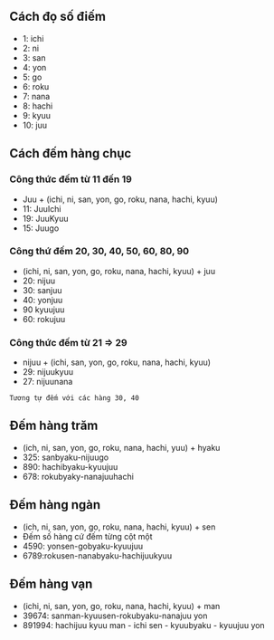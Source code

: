 ## Cách đọ số điếm
* 1: ichi
* 2: ni
* 3: san
* 4: yon
* 5: go
* 6: roku
* 7: nana
* 8: hachi
* 9: kyuu
* 10: juu

## Cách đếm hàng chục

### Công thức đếm từ 11 đến 19
* Juu + (ichi, ni, san, yon, go, roku, nana, hachi, kyuu)
* 11: JuuIchi
* 19: JuuKyuu
* 15: Juugo

### Công thứ đếm 20, 30, 40, 50, 60, 80, 90
* (ichi, ni, san, yon, go, roku, nana, hachi, kyuu) + juu
* 20: nijuu
* 30: sanjuu
* 40: yonjuu
* 90 kyuujuu
* 60: rokujuu

### Công thức đếm từ 21 => 29
* nijuu + (ichi, san, yon, go, roku, nana, hachi, kyuu)
* 29: nijuukyuu
* 27: nijuunana
```
Tương tự đếm với các hàng 30, 40
```

## Đếm hàng trăm
* (ich, ni, san, yon, go, roku, nana, hachi, yuu) + hyaku
* 325: sanbyaku-nijuugo
* 890: hachibyaku-kyuujuu
* 678: rokubyaky-nanajuuhachi

## Đếm hàng ngàn
* (ich, ni, san, yon, go, roku, nana, hachi, kyuu) + sen
* Đếm số hàng cứ đếm từng cột một
* 4590: yonsen-gobyaku-kyuujuu
* 6789:rokusen-nanabyaku-hachijuukyuu

## Đếm hàng vạn
* (ichi, ni, san, yon, go, roku, nana, hachi, kyuu) + man
* 39674: sanman-kyuusen-rokubyaku-nanajuu yon
* 891994: hachijuu kyuu man - ichi sen - kyuubyaku - kyuujuu yon